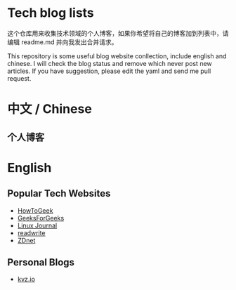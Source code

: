 # Tech blog lists

这个仓库用来收集技术领域的个人博客，如果你希望将自己的博客加到列表中，请编辑 readme.md 并向我发出合并请求。

This repository is some useful blog website conllection, include english and chinese.
I will check the blog status and remove which never post new articles.
If you have suggestion, please edit the yaml and send me pull request.

#  中文 / Chinese

## 个人博客


# English

## Popular Tech Websites
* [HowToGeek](https://www.howtogeek.com)
* [GeeksForGeeks](https://www.geeksforgeeks.org)
* [Linux Journal](http://www.linuxjournal.com)
* [readwrite](https://readwrite.com)
* [ZDnet](https://www.zdnet.com)

## Personal Blogs
* [kvz.io](https://kvz.io)